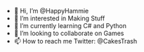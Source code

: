 - 👋 Hi, I’m @HappyHammie
- 👀 I’m interested in Making Stuff
- 🌱 I’m currently learning C# and Python
- 💞️ I’m looking to collaborate on Games
- 📫 How to reach me Twitter: @CakesTrash

<!---
HappyHammie/HappyHammie is a ✨ special ✨ repository because its `README.md` (this file) appears on your GitHub profile.
You can click the Preview link to take a look at your changes.
--->
